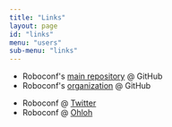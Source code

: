 ```yaml
---
title: "Links"
layout: page
id: "links"
menu: "users"
sub-menu: "links"
---
```


* Roboconf's [main repository](https://github.com/roboconf/roboconf) @ GitHub
* Roboconf's [organization](https://github.com/roboconf) @ GitHub

<!-- -->

* Roboconf @ [Twitter](https://twitter.com/Roboconf)
* Roboconf @ [Ohloh](https://www.ohloh.net/p/roboconf)
